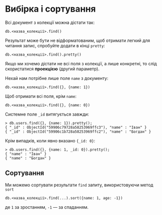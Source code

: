 # Вибірка і сортування

Всі документ з колекції можна дістати так:

```
db.<назва_колекції>.find()
```

Результат може бути не відформатованим, щоб отримати легкий для читання запис, спробуйте додати в кінці `pretty`:

```
db.<назва_колекції>.find().pretty()
```

Якщо ми хочемо дістати не всі поля з колекції, а лише конкретні, то слід скористатися **проекцією** (другий параметр).

Нехай нам потрібне лише поле `name` з документу: 

```
db.<назва_колекції>.find({}, {name: 1})
```

Щоб отримати всі поля, крім `name`:

```
db.<назва_колекції>.find({}, {name: 0})
```

Системне поле `_id` витягується завжди:

```
> db.users.find({}, {name: 1}).pretty();
{ "_id" : ObjectId("59906c79728a58253969ffc3"), "name" : "Іван" }
{ "_id" : ObjectId("59906c1b728a58253969ffc2"), "name" : "Богдан" }
```

Крім випадків, коли явно вказано `{_id: 0}`:


```
> db.users.find({}, {name: 1, _id: 0}).pretty();
{ "name" : "Іван" }
{ "name" : "Богдан" }
```


## Сортування

Ми можемо сортувати результати `find` запиту, використовуючи метод `sort`

```
db.<назва_колекції>.find(...).sort({name: 1, age: -1})
```
де `1`  за зростанням, `-1` — за спаданням.
